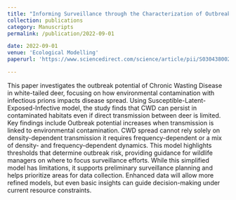 ```yaml
---
title: "Informing Surveillance through the Characterization of Outbreak Potential of Chronic Wasting Disease in White Tailed Deer"
collection: publications
category: Manuscripts
permalink: /publication/2022-09-01

date: 2022-09-01
venue: 'Ecological Modelling'
paperurl: 'https://www.sciencedirect.com/science/article/pii/S0304380022001648'

---
```


This paper investigates the outbreak potential of Chronic Wasting Disease in white-tailed deer, focusing on how environmental contamination with infectious prions impacts disease spread. 
Using  Susceptible-Latent-Exposed-Infective model, the study finds that CWD can persist in contaminated habitats even if direct transmission between deer is limited. Key findings include
Outbreak potential increases when transmission is linked to environmental contamination.
CWD spread cannot rely solely on density-dependent transmission it requires frequency-dependent or a mix of density- and frequency-dependent dynamics.
This model highlights thresholds that determine outbreak risk, providing guidance for wildlife managers on where to focus surveillance efforts.
While this simplified model has limitations, it supports preliminary surveillance planning and helps prioritize areas for data collection. 
Enhanced data will allow more refined models, but even basic insights can guide decision-making under current resource constraints.
